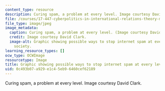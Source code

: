 ```yaml
---
content_type: resource
description: Curing spam, a problem at every level. Image courtesy David Clark.
file: /courses/17-447-cyberpolitics-in-international-relations-theory-methods-policy-fall-2011/0c493b07a929e1c45eb96460cef62189_17-447f11.jpg
file_type: image/jpeg
image_metadata:
  caption: Curing spam, a problem at every level. (Image courtesy David Clark.)
  credit: Image courtesy David Clark.
  image-alt: Graphic showing possible ways to stop internet spam at every level of
    society.
learning_resource_types: []
ocw_type: OCWImage
resourcetype: Image
title: Graphic showing possible ways to stop internet spam at every level of society
uid: 0c493b07-a929-e1c4-5eb9-6460cef62189
---
```

Curing spam, a problem at every level. Image courtesy David Clark.

